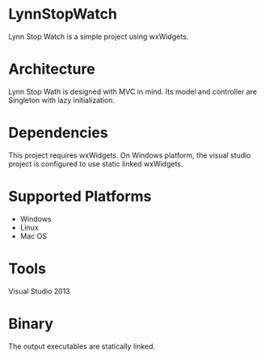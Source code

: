 # LynnStopWatch
Lynn Stop Watch is a simple project using wxWidgets.

# Architecture
Lynn Stop Wath is designed with MVC in mind. Its model and controller are Singleton with lazy initialization.

# Dependencies
This project requires wxWidgets. On Windows platform, the visual studio project is configured to use static linked wxWidgets.

# Supported Platforms
* Windows
* Linux
* Mac OS

# Tools
Visual Studio 2013

# Binary
The output executables are statically linked.
